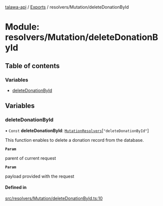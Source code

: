 [talawa-api](../README.md) / [Exports](../modules.md) / resolvers/Mutation/deleteDonationById

# Module: resolvers/Mutation/deleteDonationById

## Table of contents

### Variables

- [deleteDonationById](resolvers_Mutation_deleteDonationById.md#deletedonationbyid)

## Variables

### deleteDonationById

• `Const` **deleteDonationById**: [`MutationResolvers`](types_generatedGraphQLTypes.md#mutationresolvers)[``"deleteDonationById"``]

This function enables to delete a donation record from the database.

**`Param`**

parent of current request

**`Param`**

payload provided with the request

#### Defined in

[src/resolvers/Mutation/deleteDonationById.ts:10](https://github.com/PalisadoesFoundation/talawa-api/blob/515781e/src/resolvers/Mutation/deleteDonationById.ts#L10)
